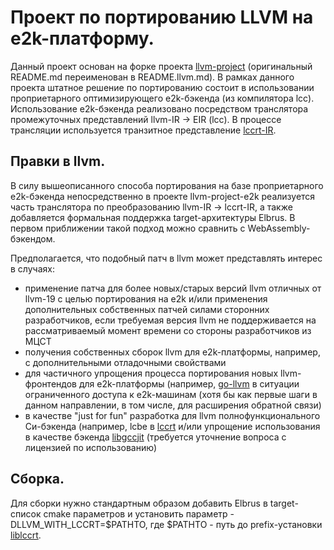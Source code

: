 # Проект по портированию LLVM на e2k-платформу.

Данный проект основан на форке проекта [llvm-project](https://github.com/llvm/llvm-project) (оригинальный README.md переименован в README.llvm.md). В рамках данного проекта штатное решение по портированию состоит в использовании проприетарного оптимизирующего e2k-бэкенда (из компилятора lcc). Использование e2k-бэкенда реализовано посредством транслятора промежуточных представлений llvm-IR -> EIR (lcc). В процессе трансляции используется транзитное представление [lccrt-IR](https://gitflic.ru/project/e2khome/lccrt).

## Правки в llvm.

В силу вышеописанного способа портирования на базе проприетарного e2k-бэкенда непосредственно в проекте llvm-project-e2k реализуется часть транслятора по преобразованию llvm-IR -> lccrt-IR, а также добавляется формальная поддержка target-архитектуры Elbrus. В первом приближении такой подход можно сравнить с WebAssembly-бэкендом.

Предполагается, что подобный патч в llvm может представлять интерес в случаях:
- применение патча для более новых/старых версий llvm отличных от llvm-19 с целью портирования на e2k и/или применения дополнительных собственных патчей силами сторонних разработчиков, если требуемая версия llvm не поддерживается на рассматриваемый момент времени со стороны разработчиков из МЦСТ
- получения собственных сборок llvm для e2k-платформы, например, с дополнительными отладочными свойствами
- для частичного упрощения процесса портирования новых llvm-фронтендов для e2k-платформы (например, [go-llvm](https://github.com/go-llvm/llvm) в ситуации ограниченного доступа к e2k-машинам (хотя бы как первые шаги в данном направлении, в том числе, для расширения обратной связи)
- в качестве "just for fun" разработка для llvm полнофункционального Си-бэкенда (например, lcbe в [lccrt](https://gitflic.ru/project/e2khome/lccrt) и/или упрощение использования в качестве бэкенда [libgccjit](https://github.com/gcc-mirror/gcc/tree/master/gcc/jit) (требуется уточнение вопроса с лицензией по использованию)

## Сборка.

Для сборки нужно стандартным образом добавить Elbrus в target-список cmake параметров и установить параметр -DLLVM_WITH_LCCRT=$PATHTO, где $PATHTO - путь до prefix-установки [liblccrt](https://gitflic.ru/project/e2khome/lccrt).

